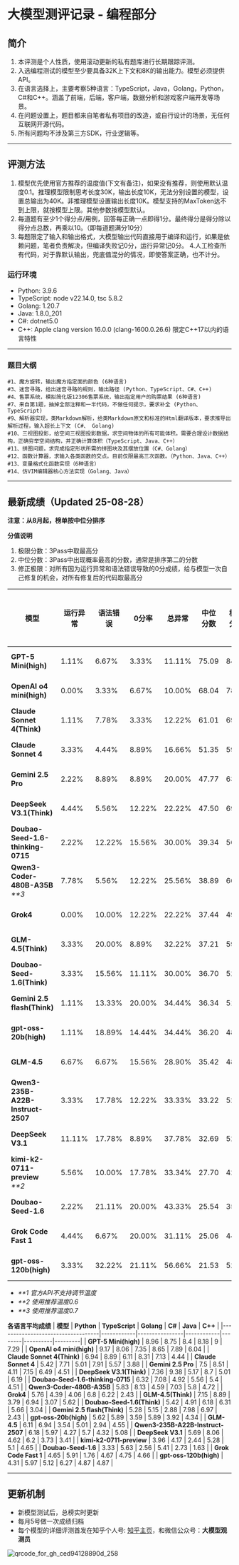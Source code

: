 
# 大模型测评记录 - 编程部分

## 简介
1. 本评测是个人性质，使用滚动更新的私有题库进行长期跟踪评测。
2. 入选编程测试的模型至少要具备32K上下文和8K的输出能力。模型必须提供API。
3. 在语言选择上，主要考察5种语言：TypeScript，Java，Golang，Python，C#和C++。涵盖了前端，后端，客户端，数据分析和游戏客户端开发等场景。
4. 在问题设置上，题目都来自笔者私有项目的改造，或自行设计的场景，无任何互联网开源代码。
5. 所有问题均不涉及第三方SDK，行业逻辑等。

---

## 评测方法
1. 模型优先使用官方推荐的温度值(下文有备注)，如果没有推荐，则使用默认温度0.1。推理模型限制思考长度30K，输出长度10K，无法分别设置的模型，设置总输出为40K。非推理模型设置输出长度10K。模型支持的MaxToken达不到上限，就按模型上限。其他参数按模型默认。
2. 每道题有至少1个得分点/用例，回答每正确一点即得1分。最终得分是得分除以得分点总数，再乘以10。（即每道题满分10分）
3. 每题限定了输入和输出格式，大模型输出代码直接用于编译和运行，如果是依赖问题，笔者负责解决，但编译失败记0分，运行异常记0分。
4.人工检查所有代码，对于靠默认输出，兜底值混分的情况，即使答案正确，也不计分。

### 运行环境
* Python: 3.9.6
* TypeScript: node v22.14.0,  tsc  5.8.2
* Golang: 1.20.7
* Java: 1.8.0_201
* C#: dotnet5.0
* C++: Apple clang version 16.0.0 (clang-1600.0.26.6) 限定C++17以内的语言特性
---
### 题目大纲
```
#1、魔方旋转，输出魔方指定面的颜色 (6种语言)
#3、迷宫寻路，给出迷宫寻路的规则，输出路径 (Python、TypeScript、C#、C++)
#4、售票系统，模拟简化版12306售票系统，输出指定用户的购票结果 (6种语言)
#7、来自第1题，抽掉全部注释和一半代码，不做任何提示，要求补全 (Python、TypeScript)
#9、解析器实现，类Markdown解析，给类Markdown原文和标准的Html翻译版本，要求推导出解析过程，输入超长上下文 (C#、 Golang)
#10、三视图投影，给空间三视图投影数据，求空间物体的所有可能体积。需要合理设计数据结构，正确穷举空间结构，并正确计算体积（TypeScript、Java、C++）
#11、拼图问题，求完成指定形状所需的拼图块及其摆放位置（C#、Golang）
#12、函数计算器，求输入各类函数的交点。目前仅限最高三次函数。（Python、Java、C++）
#13、变量格式化函数实现（6种语言）
#14、仿VIM编辑器核心方法实现（Golang、Java）
```
---
## 最新成绩（Updated 25-08-28）
**注意：从8月起，榜单按中位分排序**

**分值说明**
1. 极限分数：3Pass中取最高分
2. 中位分数：3Pass中出现概率最高的分数，通常是排序第二的分数
3. 修正极限：对所有因为运行异常和语法错误导致的0分成绩，给与模型一次自己修复的机会，对所有修复后的代码取最高分

| **模型**                            | **运行异常** | **语法错误** | **0分率** | **总异常** | **中位分数** | **极限分数** | **修正极限** | **中位差距** | **成本(元)** | **价格(元/百万)** | **平均耗时(秒)** | **平均代码行** | **发布时间** |
|-----------------------------------|----------|----------|---------|---------|----------|----------|----------|----------|-----------|--------------|-------------|-----------|----------|
| **GPT-5 Mini(high)**              | 1.11%    | 6.67%    | 3.33%   | 11.11%  | 75.09    | 84.29    | -        | 10.92%   | ¥7.87     | ¥14.40       | 145         | 260       | 25-08-07 |
| **OpenAI o4 mini(high)**          | 0.00%    | 3.33%    | 6.67%   | 10.00%  | 68.04    | 78.59    | -        | 13.42%   | ¥12.98    | 32           | 200         | 145       | 25-04-16 |
| **Claude Sonnet 4(Think)**        | 1.11%    | 7.78%    | 3.33%   | 12.22%  | 61.01    | 69.70    | -        | 12.47%   | ¥43.73    | 108          | 168         | 149       | 25-05-23 |
| **Claude Sonnet 4**               | 3.33%    | 4.44%    | 8.89%   | 16.66%  | 51.35    | 59.14    | -        | 13.18%   | ¥7.13     | 108          | 30          | 183       | 25-05-23 |
| **Gemini 2.5 Pro**                | 2.22%    | 8.89%    | 8.89%   | 20.00%  | 47.77    | 63.77    | -        | 25.09%   | ¥12.81    | 72           | 103         | 186       | 25-06-05 |
| **DeepSeek V3.1(Think)**          | 4.44%    | 5.56%    | 12.22%  | 22.22%  | 47.50    | 69.68    | -        | 31.83%   | ¥4.11     | 12           | 491         | 162       | 25-08-19 |
| **Doubao-Seed-1.6-thinking-0715** | 2.22%    | 12.22%   | 15.56%  | 30.00%  | 39.34    | 56.32    | -        | 30.16%   | ¥8.30     | 8            | 677         | 181       | 25-06-11 |
| **Qwen3-Coder-480B-A35B**  _**3_       | 7.78%    | 5.56%    | 12.22%  | 25.56%  | 38.89    | 60.17    | -        | 35.36%   | ¥0.89     | 16           | 43          | 200       | 25-07-22 |
| **Grok4**                         | 0.00%    | 10.00%   | 12.22%  | 22.22%  | 37.44    | 49.43    | -        | 24.26%   | ¥61.38    | 108          | 290         | 138       | 25-07-10 |
| **GLM-4.5(Think)**                | 3.33%    | 20.00%   | 8.89%   | 32.22%  | 37.21    | 59.11    | -        | 37.05%   | ¥3.41     | 8            | 335         | 206       | 25-07-28 |
| **Doubao-Seed-1.6(Think)**        | 3.33%    | 15.56%   | 11.11%  | 30.00%  | 36.70    | 52.54    | -        | 30.14%   | ¥4.19     | 8            | 370         | 171       | 25-06-11 |
| **Gemini 2.5 flash(Think)**       | 1.11%    | 13.33%   | 20.00%  | 34.44%  | 36.34    | 51.15    | -        | 28.96%   | ¥1.85     | 4.38         | 78          | 193       | 25-05-20 |
| **gpt-oss-20b(high)**             | 1.11%    | 18.89%   | 14.44%  | 34.44%  | 36.20    | 48.73    | -        | 25.72%   | ¥0.24     | ¥1.44        | 30          | 155       | 25-08-05 |
| **GLM-4.5**                       | 6.67%    | 6.67%    | 15.56%  | 28.90%  | 35.42    | 48.48    | -        | 26.95%   | ¥0.43     | 8            | 75          | 181       | 25-07-28 |
| **Qwen3-235B-A22B-Instruct-2507** | 3.33%    | 17.78%   | 12.22%  | 33.33%  | 33.22    | 52.54    | -        | 36.76%   | ¥0.53     | 8            | 120         | 221       | 25-07-21 |
| **DeepSeek V3.1**                 | 11.11%   | 17.78%   | 8.89%   | 37.78%  | 32.69    | 52.84    | 55.32    | 38.14%   | ¥0.78     | 12           | 98          | 208       | 25-08-19 |
| **kimi-k2-0711-preview** _**2_         | 5.56%    | 10.00%   | 17.78%  | 33.34%  | 27.70    | 42.66    | 43.40    | 35.07%   | ¥0.86     | 16           | 128         | 161       | 25-07-11 |
| **Doubao-Seed-1.6**               | 2.22%    | 21.11%   | 20.00%  | 43.33%  | 25.54    | 35.51    | -        | 28.07%   | ¥0.50     | 8            | 32          | 182       | 25-06-11 |
| **Grok Code Fast 1**              | 4.44%    | 6.67%    | 20.00%  | 31.11%  | 25.06    | 44.01    | 47.29    | 43.06%   | ¥1.41     | 10.8         | 24          | 135       | 25-08-27 |
| **gpt-oss-120b(high)**            | 3.33%    | 32.22%   | 21.11%  | 56.66%  | 21.53    | 52.35    | -        | 58.88%   | ¥0.48     | 3.6          | 39          | 178       | 25-08-05 |


* _**1 官方API不支持调节温度_
* _**2 使用推荐温度0.6_
* _**3 使用推荐温度0.7_

**各语言平均成绩**
| **模型**                            | **Python** | **TypeScript** | **Golang** | **C#** | **Java** | **C++** |
|-----------------------------------|------------|----------------|------------|--------|----------|---------|
| **GPT-5 Mini(high)**              | 8.96       | 8.75           | 8.4        | 8.18   | 9        | 7.29    |
| **OpenAI o4 mini(high)**          | 9.17       | 8.06           | 7.35       | 8.65   | 7.89     | 6.04    |
| **Claude Sonnet 4(Think)**        | 6.94       | 8.89           | 6.11       | 8.31   | 7.13     | 4.44    |
| **Claude Sonnet 4**               | 5.42       | 7.71           | 5.01       | 7.91   | 5.57     | 3.88    |
| **Gemini 2.5 Pro**                | 7.5        | 8.51           | 4.11       | 7.15   | 6.49     | 4.51    |
| **DeepSeek V3.1(Think)**          | 7.36       | 9.38           | 5.17       | 8.7    | 5.01     | 6.19    |
| **Doubao-Seed-1.6-thinking-0715** | 6.32       | 7.08           | 4.92       | 5.56   | 5.4      | 4.51    |
| **Qwen3-Coder-480B-A35B**         | 5.83       | 8.13           | 4.59       | 7.03   | 5.8      | 4.72    |
| **Grok4**                         | 5.76       | 4.39           | 4.06       | 6.8    | 6.22     | 2.43    |
| **GLM-4.5(Think)**                | 7.15       | 8.89           | 3.79       | 6.94   | 3.07     | 5.62    |
| **Doubao-Seed-1.6(Think)**        | 5.42       | 4.91           | 6.18       | 6.31   | 5.66     | 3.04    |
| **Gemini 2.5 flash(Think)**       | 5.28       | 5.15           | 2.88       | 7.98   | 6.97     | 2.43    |
| **gpt-oss-20b(high)**             | 5.62       | 5.89           | 3.59       | 5.89   | 3.92     | 4.34    |
| **GLM-4.5**                       | 6.11       | 6.94           | 3.54       | 5.01   | 2.94     | 4.55    |
| **Qwen3-235B-A22B-Instruct-2507** | 6.18       | 5.97           | 4.27       | 5.7    | 4.32     | 5.08    |
| **DeepSeek V3.1**                 | 5.69       | 8.06           | 4.62       | 6.2    | 3.73     | 3.41    |
| **kimi-k2-0711-preview**          | 3.96       | 4.17           | 2.44       | 5.28   | 5.1      | 4.65    |
| **Doubao-Seed-1.6**               | 3.33       | 5.63           | 2.56       | 5.41   | 2.73     | 1.63    |
| **Grok Code Fast 1**              | 4.65       | 5.91           | 1.76       | 4.67   | 4.75     | 4.66    |
| **gpt-oss-120b(high)**            | 4.31       | 5.97           | 5.12       | 6.27   | 4.87     | 4.87    |


---

## 更新机制
* 新模型测试后，总榜实时更新
* 每月5号做一次成绩归档
* 每个模型的详细评测首发在知乎个人号: [知乎主页](https://www.zhihu.com/people/toyama)，和微信公众号：**大模型观测员**

![qrcode_for_gh_ced94128890d_258](https://github.com/user-attachments/assets/c624c1db-7821-4f45-98da-5fac0bc34f4d)



